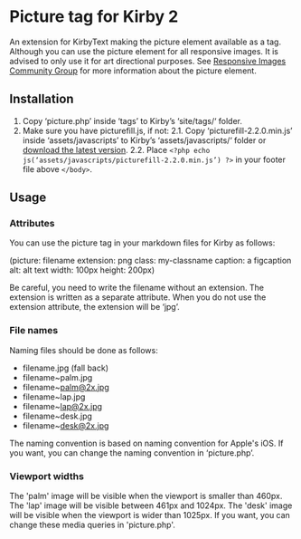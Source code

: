 # Picture tag for Kirby 2

An extension for KirbyText making the picture element available as a tag. Although you can use the picture element for all responsive images. It is advised to only use it for art directional purposes. See [Responsive Images Community Group](http://responsiveimages.org) for more information about the picture element.

## Installation

1. Copy ‘picture.php’ inside ‘tags’ to Kirby’s ‘site/tags/‘ folder.
2. Make sure you have picturefill.js, if not:
2.1. Copy ‘picturefill-2.2.0.min.js’ inside ‘assets/javascripts’ to Kirby’s ‘assets/javascripts/‘ folder or [download the latest version](http://scottjehl.github.io/picturefill/).
2.2. Place ```<?php echo js(‘assets/javascripts/picturefill-2.2.0.min.js’) ?>``` in your footer file above ```</body>```.

## Usage

### Attributes

You can use the picture tag in your markdown files for Kirby as follows:

(picture: filename extension: png class: my-classname caption: a figcaption alt: alt text width: 100px height: 200px)

Be careful, you need to write the filename without an extension. The extension is written as a separate attribute. When you do not use the extension attribute, the extension will be ‘jpg’.

### File names

Naming files should be done as follows:

- filename.jpg (fall back)
- filename~palm.jpg
- filename~palm@2x.jpg
- filename~lap.jpg
- filename~lap@2x.jpg
- filename~desk.jpg
- filename~desk@2x.jpg

The naming convention is based on naming convention for Apple's iOS. If you want, you can change the naming convention in ‘picture.php’.

### Viewport widths

The 'palm' image will be visible when the viewport is smaller than 460px. The 'lap' image will be visible between 461px and 1024px. The 'desk' image will be visible when the viewport is wider than 1025px. If you want, you can change these media queries in 'picture.php'.
